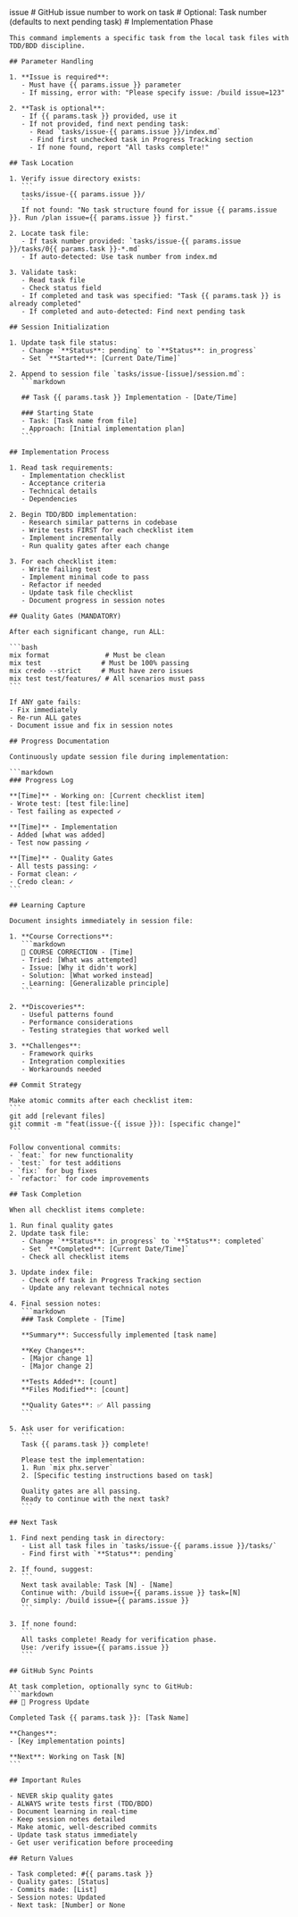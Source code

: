 <prompt>
  <params>
    issue # GitHub issue number to work on
    task # Optional: Task number (defaults to next pending task)
  </params>

  <instructions>
    # Implementation Phase

    This command implements a specific task from the local task files with TDD/BDD discipline.

    ## Parameter Handling

    1. **Issue is required**:
       - Must have {{ params.issue }} parameter
       - If missing, error with: "Please specify issue: /build issue=123"

    2. **Task is optional**:
       - If {{ params.task }} provided, use it
       - If not provided, find next pending task:
         - Read `tasks/issue-{{ params.issue }}/index.md`
         - Find first unchecked task in Progress Tracking section
         - If none found, report "All tasks complete!"

    ## Task Location

    1. Verify issue directory exists:
       ```
       tasks/issue-{{ params.issue }}/
       ```
       If not found: "No task structure found for issue {{ params.issue }}. Run /plan issue={{ params.issue }} first."

    2. Locate task file:
       - If task number provided: `tasks/issue-{{ params.issue }}/tasks/0{{ params.task }}-*.md`
       - If auto-detected: Use task number from index.md

    3. Validate task:
       - Read task file
       - Check status field
       - If completed and task was specified: "Task {{ params.task }} is already completed"
       - If completed and auto-detected: Find next pending task

    ## Session Initialization

    1. Update task file status:
       - Change `**Status**: pending` to `**Status**: in_progress`
       - Set `**Started**: [Current Date/Time]`

    2. Append to session file `tasks/issue-[issue]/session.md`:
       ```markdown

       ## Task {{ params.task }} Implementation - [Date/Time]

       ### Starting State
       - Task: [Task name from file]
       - Approach: [Initial implementation plan]
       ```

    ## Implementation Process

    1. Read task requirements:
       - Implementation checklist
       - Acceptance criteria
       - Technical details
       - Dependencies

    2. Begin TDD/BDD implementation:
       - Research similar patterns in codebase
       - Write tests FIRST for each checklist item
       - Implement incrementally
       - Run quality gates after each change

    3. For each checklist item:
       - Write failing test
       - Implement minimal code to pass
       - Refactor if needed
       - Update task file checklist
       - Document progress in session notes

    ## Quality Gates (MANDATORY)

    After each significant change, run ALL:

    ```bash
    mix format              # Must be clean
    mix test               # Must be 100% passing
    mix credo --strict     # Must have zero issues
    mix test test/features/ # All scenarios must pass
    ```

    If ANY gate fails:
    - Fix immediately
    - Re-run ALL gates
    - Document issue and fix in session notes

    ## Progress Documentation

    Continuously update session file during implementation:

    ```markdown
    ### Progress Log

    **[Time]** - Working on: [Current checklist item]
    - Wrote test: [test file:line]
    - Test failing as expected ✓

    **[Time]** - Implementation
    - Added [what was added]
    - Test now passing ✓

    **[Time]** - Quality Gates
    - All tests passing: ✓
    - Format clean: ✓
    - Credo clean: ✓
    ```

    ## Learning Capture

    Document insights immediately in session file:

    1. **Course Corrections**:
       ```markdown
       🔄 COURSE CORRECTION - [Time]
       - Tried: [What was attempted]
       - Issue: [Why it didn't work]
       - Solution: [What worked instead]
       - Learning: [Generalizable principle]
       ```

    2. **Discoveries**:
       - Useful patterns found
       - Performance considerations
       - Testing strategies that worked well

    3. **Challenges**:
       - Framework quirks
       - Integration complexities
       - Workarounds needed

    ## Commit Strategy

    Make atomic commits after each checklist item:
    ```
    git add [relevant files]
    git commit -m "feat(issue-{{ issue }}): [specific change]"
    ```

    Follow conventional commits:
    - `feat:` for new functionality
    - `test:` for test additions
    - `fix:` for bug fixes
    - `refactor:` for code improvements

    ## Task Completion

    When all checklist items complete:

    1. Run final quality gates
    2. Update task file:
       - Change `**Status**: in_progress` to `**Status**: completed`
       - Set `**Completed**: [Current Date/Time]`
       - Check all checklist items

    3. Update index file:
       - Check off task in Progress Tracking section
       - Update any relevant technical notes

    4. Final session notes:
       ```markdown
       ### Task Complete - [Time]

       **Summary**: Successfully implemented [task name]

       **Key Changes**:
       - [Major change 1]
       - [Major change 2]

       **Tests Added**: [count]
       **Files Modified**: [count]

       **Quality Gates**: ✅ All passing
       ```

    5. Ask user for verification:
       ```
       Task {{ params.task }} complete!

       Please test the implementation:
       1. Run `mix phx.server`
       2. [Specific testing instructions based on task]

       Quality gates are all passing.
       Ready to continue with the next task?
       ```

    ## Next Task

    1. Find next pending task in directory:
       - List all task files in `tasks/issue-{{ params.issue }}/tasks/`
       - Find first with `**Status**: pending`

    2. If found, suggest:
       ```
       Next task available: Task [N] - [Name]
       Continue with: /build issue={{ params.issue }} task=[N]
       Or simply: /build issue={{ params.issue }}
       ```

    3. If none found:
       ```
       All tasks complete! Ready for verification phase.
       Use: /verify issue={{ params.issue }}
       ```

    ## GitHub Sync Points

    At task completion, optionally sync to GitHub:
    ```markdown
    ## 🚀 Progress Update

    Completed Task {{ params.task }}: [Task Name]

    **Changes**:
    - [Key implementation points]

    **Next**: Working on Task [N]
    ```

    ## Important Rules

    - NEVER skip quality gates
    - ALWAYS write tests first (TDD/BDD)
    - Document learning in real-time
    - Keep session notes detailed
    - Make atomic, well-described commits
    - Update task status immediately
    - Get user verification before proceeding

    ## Return Values

    - Task completed: #{{ params.task }}
    - Quality gates: [Status]
    - Commits made: [List]
    - Session notes: Updated
    - Next task: [Number] or None
  </instructions>
</prompt>